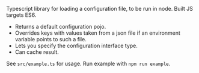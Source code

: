Typescript library for loading a configuration file, to be run in node. Built JS targets ES6.

* Returns a default configuration pojo.
* Overrides keys with values taken from a json file if an environment variable points to such a file.
* Lets you specify the configuration interface type.
* Can cache result.

See `src/example.ts` for usage. Run example with `npm run example`.
